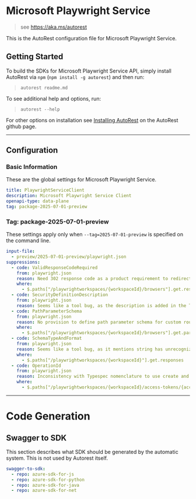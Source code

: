 # Microsoft Playwright Service

> see https://aka.ms/autorest

This is the AutoRest configuration file for Microsoft Playwright Service.

## Getting Started

To build the SDKs for Microsoft Playwright Service API, simply install AutoRest via `npm` (`npm install -g autorest`) and then run:

> `autorest readme.md`

To see additional help and options, run:

> `autorest --help`

For other options on installation see [Installing AutoRest](https://aka.ms/autorest/install) on the AutoRest github page.

---

## Configuration

### Basic Information

These are the global settings for Microsoft Playwright Service.

```yaml
title: PlaywrightServiceClient
description: Microsoft Playwright Service Client
openapi-type: data-plane
tag: package-2025-07-01-preview
```

### Tag: package-2025-07-01-preview
These settings apply only when `--tag=2025-07-01-preview` is specified on the command line.

```yaml $(tag) == 'package-2025-07-01-preview'
input-file:
  - preview/2025-07-01-preview/playwright.json
suppressions:
  - code: ValidResponseCodeRequired
    from: playwright.json
    reason: Need 302 response code as a product requirement to redirect the client for script execution on remote browsers provided by the service.
    where:
      - $.paths["/playwrightworkspaces/{workspaceId}/browsers"].get.responses
  - code: SecurityDefinitionDescription
    from: playwright.json
    reason: Seems like a tool bug, as the description is added in the TypeSpec already.
  - code: PathParameterSchema
    from: playwright.json
    reason: No provision to define path parameter schema for custom routes of rpc operations in Typespec.
    where:
      - $.paths["/playwrightworkspaces/{workspaceId}/browsers"].get.parameters[1]
  - code: SchemaTypeAndFormat
    from: playwright.json
    reason: Seems like a tool bug, as it mentions string has unrecognized format: arm-id generated by TypeSpec.
    where:
      - $.paths["/playwrightworkspaces/{workspaceId}"].get.responses
  - code: OperationId
    from: playwright.json
    reason: Inconsistency with Typespec nomenclature to use create and replace for put while update is used for patch api.
    where:
      - $.paths["/playwrightworkspaces/{workspaceId}/access-tokens/{accessTokenId}"].put.operationId
```
---

# Code Generation

## Swagger to SDK

This section describes what SDK should be generated by the automatic system.
This is not used by Autorest itself.

```yaml $(swagger-to-sdk)
swagger-to-sdk:
  - repo: azure-sdk-for-js
  - repo: azure-sdk-for-python
  - repo: azure-sdk-for-java
  - repo: azure-sdk-for-net
```
